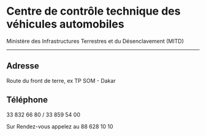 # Centre de contrôle technique des véhicules automobiles

Ministère des Infrastructures Terrestres et du Désenclavement (MITD)  

-----------------------------------------------------------------------

**Adresse**
-----------

Route du front de terre, ex TP SOM - Dakar

**Téléphone**
-------------

33 832 66 80 / 33 859 54 00

Sur Rendez-vous appelez au 88 628 10 10